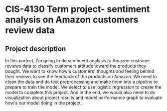 # CIS-4130 Term project- sentiment analysis on Amazon customers review data
## Project description


In this porject, I'm going to do sentiment analysis to Amazon customer reviews data to classify customers attitude toward the products they bought. We want to know how's customers' thoughts and feeling behind their reviews to see the feedback of the products on Amazon. We need to clean the data and do text preprocessing and make them into a pipeline to prepare to train the model. We select to use logistic regression to create the model to complete this project. And in the end, we would also need to do visualization about project results and model performance graph to evaluate how's our model doing in the project. 



